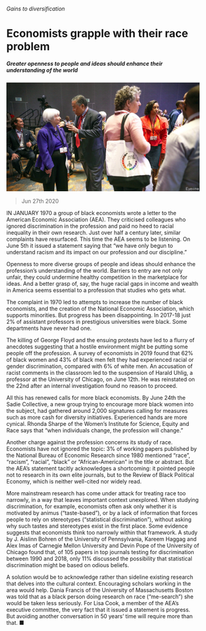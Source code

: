 ###### Gains to diversification

# Economists grapple with their race problem 

##### Greater openness to people and ideas should enhance their understanding of the world 

![image](images/20200627_FNP503.jpg) 

> Jun 27th 2020 

IN JANUARY 1970 a group of black economists wrote a letter to the American Economic Association (AEA). They criticised colleagues who ignored discrimination in the profession and paid no heed to racial inequality in their own research. Just over half a century later, similar complaints have resurfaced. This time the AEA seems to be listening. On June 5th it issued a statement saying that “we have only begun to understand racism and its impact on our profession and our discipline.”

Openness to more diverse groups of people and ideas should enhance the profession’s understanding of the world. Barriers to entry are not only unfair, they could undermine healthy competition in the marketplace for ideas. And a better grasp of, say, the huge racial gaps in income and wealth in America seems essential to a profession that studies who gets what.


The complaint in 1970 led to attempts to increase the number of black economists, and the creation of the National Economic Association, which supports minorities. But progress has been disappointing. In 2017-18 just 2% of assistant professors in prestigious universities were black. Some departments have never had one.

The killing of George Floyd and the ensuing protests have led to a flurry of anecdotes suggesting that a hostile environment might be putting some people off the profession. A survey of economists in 2019 found that 62% of black women and 43% of black men felt they had experienced racial or gender discrimination, compared with 6% of white men. An accusation of racist comments in the classroom led to the suspension of Harald Uhlig, a professor at the University of Chicago, on June 12th. He was reinstated on the 22nd after an internal investigation found no reason to proceed.

All this has renewed calls for more black economists. By June 24th the Sadie Collective, a new group trying to encourage more black women into the subject, had gathered around 2,000 signatures calling for measures such as more cash for diversity initiatives. Experienced hands are more cynical. Rhonda Sharpe of the Women’s Institute for Science, Equity and Race says that “when individuals change, the profession will change.”

Another charge against the profession concerns its study of race. Economists have not ignored the topic: 3% of working papers published by the National Bureau of Economic Research since 1980 mentioned “race”, “racism”, “racial”, “black” or “African-American” in the title or abstract. But the AEA’s statement tacitly acknowledges a shortcoming: it pointed people not to research in its own elite journals, but to the Review of Black Political Economy, which is neither well-cited nor widely read.

More mainstream research has come under attack for treating race too narrowly, in a way that leaves important context unexplored. When studying discrimination, for example, economists often ask only whether it is motivated by animus (“taste-based”), or by a lack of information that forces people to rely on stereotypes (“statistical discrimination”), without asking why such tastes and stereotypes exist in the first place. Some evidence suggests that economists think too narrowly within that framework. A study by J. Aislinn Bohren of the University of Pennsylvania, Kareem Haggag and Alex Imas of Carnegie Mellon University and Devin Pope of the University of Chicago found that, of 105 papers in top journals testing for discrimination between 1990 and 2018, only 11% discussed the possibility that statistical discrimination might be based on odious beliefs.

A solution would be to acknowledge rather than sideline existing research that delves into the cultural context. Encouraging scholars working in the area would help. Dania Francis of the University of Massachusetts Boston was told that as a black person doing research on race (“me-search”) she would be taken less seriously. For Lisa Cook, a member of the AEA’s executive committee, the very fact that it issued a statement is progress. But avoiding another conversation in 50 years’ time will require more than that. ■

